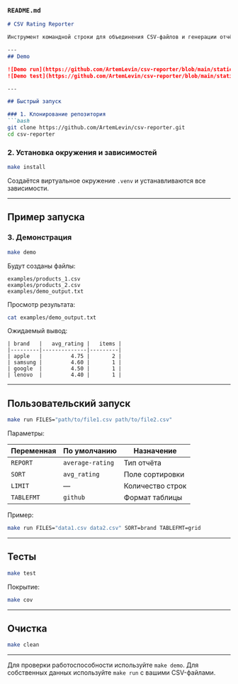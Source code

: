 ### `README.md`

````markdown
# CSV Rating Reporter

Инструмент командной строки для объединения CSV-файлов и генерации отчёта по среднему рейтингу брендов.

---
## Demo

![Demo run](https://github.com/ArtemLevin/csv-reporter/blob/main/static/demo_01.png?raw=1)
![Demo test](https://github.com/ArtemLevin/csv-reporter/blob/main/static/demo_02.png?raw=1)

---

## Быстрый запуск

### 1. Клонирование репозитория
```bash
git clone https://github.com/ArtemLevin/csv-reporter.git
cd csv-reporter
````

### 2. Установка окружения и зависимостей

```bash
make install
```

Создаётся виртуальное окружение `.venv` и устанавливаются все зависимости.

---

## Пример запуска

### 3. Демонстрация

```bash
make demo
```

Будут созданы файлы:

```
examples/products_1.csv
examples/products_2.csv
examples/demo_output.txt
```

Просмотр результата:

```bash
cat examples/demo_output.txt
```

Ожидаемый вывод:

```
| brand   |   avg_rating |   items |
|---------|--------------|---------|
| apple   |         4.75 |       2 |
| samsung |         4.60 |       1 |
| google  |         4.50 |       1 |
| lenovo  |         4.40 |       1 |
```

---

## Пользовательский запуск

```bash
make run FILES="path/to/file1.csv path/to/file2.csv"
```

Параметры:

| Переменная | По умолчанию     | Назначение       |
| ---------- | ---------------- | ---------------- |
| `REPORT`   | `average-rating` | Тип отчёта       |
| `SORT`     | `avg_rating`     | Поле сортировки  |
| `LIMIT`    | —                | Количество строк |
| `TABLEFMT` | `github`         | Формат таблицы   |

Пример:

```bash
make run FILES="data1.csv data2.csv" SORT=brand TABLEFMT=grid
```

---

## Тесты

```bash
make test
```

Покрытие:

```bash
make cov
```

---

## Очистка

```bash
make clean
```

---

Для проверки работоспособности используйте `make demo`.
Для собственных данных используйте `make run` с вашими CSV-файлами.

```
```
